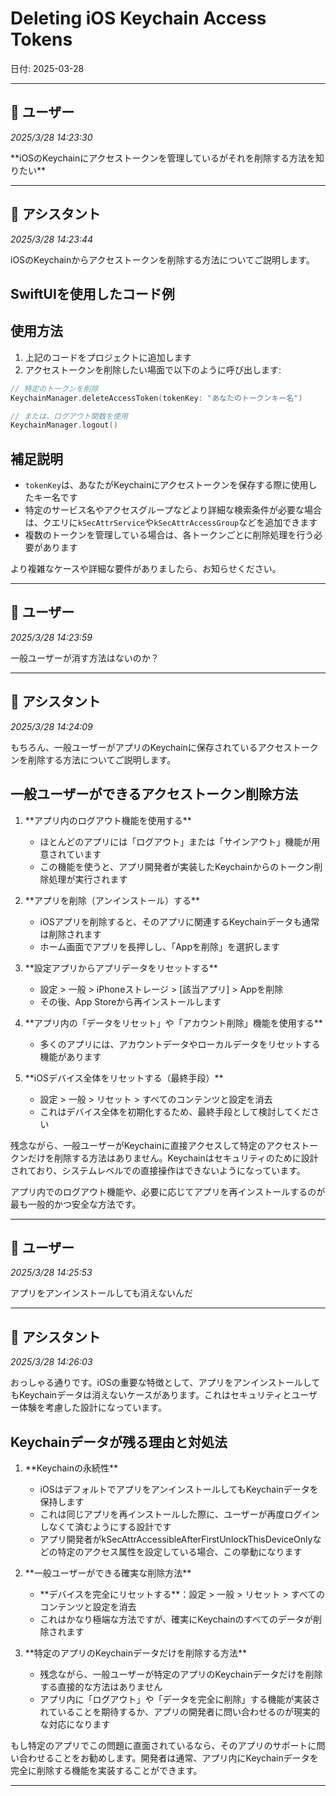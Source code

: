 # Deleting iOS Keychain Access Tokens

日付: 2025-03-28

---

## 👤 ユーザー
*2025/3/28 14:23:30*

\*\*iOSのKeychainにアクセストークンを管理しているがそれを削除する方法を知りたい\*\*

---

## 🤖 アシスタント
*2025/3/28 14:23:44*

iOSのKeychainからアクセストークンを削除する方法についてご説明します。

## SwiftUIを使用したコード例


## 使用方法

1. 上記のコードをプロジェクトに追加します
2. アクセストークンを削除したい場面で以下のように呼び出します:

```swift
// 特定のトークンを削除
KeychainManager.deleteAccessToken(tokenKey: "あなたのトークンキー名")

// または、ログアウト関数を使用
KeychainManager.logout()
```

## 補足説明

- `tokenKey`は、あなたがKeychainにアクセストークンを保存する際に使用したキー名です
- 特定のサービス名やアクセスグループなどより詳細な検索条件が必要な場合は、クエリに`kSecAttrService`や`kSecAttrAccessGroup`などを追加できます
- 複数のトークンを管理している場合は、各トークンごとに削除処理を行う必要があります

より複雑なケースや詳細な要件がありましたら、お知らせください。

---

## 👤 ユーザー
*2025/3/28 14:23:59*

一般ユーザーが消す方法はないのか？

---

## 🤖 アシスタント
*2025/3/28 14:24:09*

もちろん、一般ユーザーがアプリのKeychainに保存されているアクセストークンを削除する方法についてご説明します。

## 一般ユーザーができるアクセストークン削除方法

1. \*\*アプリ内のログアウト機能を使用する\*\*
   - ほとんどのアプリには「ログアウト」または「サインアウト」機能が用意されています
   - この機能を使うと、アプリ開発者が実装したKeychainからのトークン削除処理が実行されます

2. \*\*アプリを削除（アンインストール）する\*\*
   - iOSアプリを削除すると、そのアプリに関連するKeychainデータも通常は削除されます
   - ホーム画面でアプリを長押しし、「Appを削除」を選択します

3. \*\*設定アプリからアプリデータをリセットする\*\*
   - 設定 &gt; 一般 &gt; iPhoneストレージ &gt; \[該当アプリ\] &gt; Appを削除
   - その後、App Storeから再インストールします

4. \*\*アプリ内の「データをリセット」や「アカウント削除」機能を使用する\*\*
   - 多くのアプリには、アカウントデータやローカルデータをリセットする機能があります

5. \*\*iOSデバイス全体をリセットする（最終手段）\*\*
   - 設定 &gt; 一般 &gt; リセット &gt; すべてのコンテンツと設定を消去
   - これはデバイス全体を初期化するため、最終手段として検討してください

残念ながら、一般ユーザーがKeychainに直接アクセスして特定のアクセストークンだけを削除する方法はありません。Keychainはセキュリティのために設計されており、システムレベルでの直接操作はできないようになっています。

アプリ内でのログアウト機能や、必要に応じてアプリを再インストールするのが最も一般的かつ安全な方法です。

---

## 👤 ユーザー
*2025/3/28 14:25:53*

アプリをアンインストールしても消えないんだ

---

## 🤖 アシスタント
*2025/3/28 14:26:03*

おっしゃる通りです。iOSの重要な特徴として、アプリをアンインストールしてもKeychainデータは消えないケースがあります。これはセキュリティとユーザー体験を考慮した設計になっています。

## Keychainデータが残る理由と対処法

1. \*\*Keychainの永続性\*\*
   - iOSはデフォルトでアプリをアンインストールしてもKeychainデータを保持します
   - これは同じアプリを再インストールした際に、ユーザーが再度ログインしなくて済むようにする設計です
   - アプリ開発者がkSecAttrAccessibleAfterFirstUnlockThisDeviceOnlyなどの特定のアクセス属性を設定している場合、この挙動になります

2. \*\*一般ユーザーができる確実な削除方法\*\*
   - \*\*デバイスを完全にリセットする\*\*：設定 &gt; 一般 &gt; リセット &gt; すべてのコンテンツと設定を消去
   - これはかなり極端な方法ですが、確実にKeychainのすべてのデータが削除されます

3. \*\*特定のアプリのKeychainデータだけを削除する方法\*\*
   - 残念ながら、一般ユーザーが特定のアプリのKeychainデータだけを削除する直接的な方法はありません
   - アプリ内に「ログアウト」や「データを完全に削除」する機能が実装されていることを期待するか、アプリの開発者に問い合わせるのが現実的な対応になります

もし特定のアプリでこの問題に直面されているなら、そのアプリのサポートに問い合わせることをお勧めします。開発者は通常、アプリ内にKeychainデータを完全に削除する機能を実装することができます。

---
